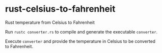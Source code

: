 # rust-celsius-to-fahrenheit
Rust temperature from Celsius to Fahrenheit

Run `rustc converter.rs` to compile and generate the executable `converter`.

Execute `converter` and provide the temperature in Celsius to be converted to Fahrenheit.
